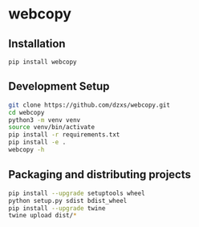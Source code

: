 # webcopy

## Installation

`pip install webcopy`

## Development Setup

```bash
git clone https://github.com/dzxs/webcopy.git
cd webcopy
python3 -m venv venv
source venv/bin/activate
pip install -r requirements.txt
pip install -e .
webcopy -h
```

## Packaging and distributing projects

```bash
pip install --upgrade setuptools wheel
python setup.py sdist bdist_wheel
pip install --upgrade twine
twine upload dist/*
```
